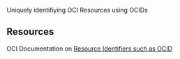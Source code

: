 Uniquely identifiying OCI Resources using OCIDs

## Resources

OCI Documentation on [Resource Identifiers such as OCID](https://docs.cloud.oracle.com/en-us/iaas/Content/General/Concepts/identifiers.htm)